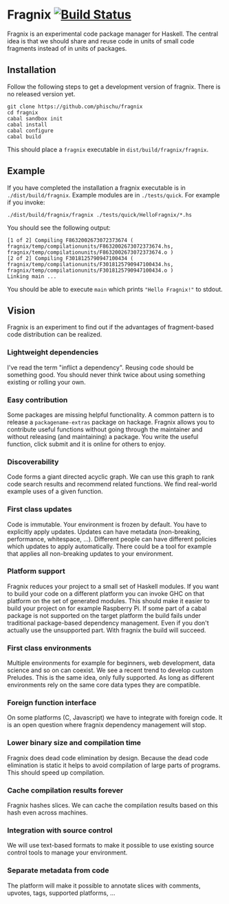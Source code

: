 
Fragnix [![Build Status](https://travis-ci.org/phischu/fragnix.svg?branch=master)](https://travis-ci.org/phischu/fragnix)
=======

Fragnix is an experimental code package manager for Haskell. The central idea is that we should share and reuse code in units of small code fragments instead of in units of packages.

Installation
------------

Follow the following steps to get a development version of fragnix. There is no released version yet.

    git clone https://github.com/phischu/fragnix
    cd fragnix
    cabal sandbox init
    cabal install
    cabal configure
    cabal build

This should place a `fragnix` executable in `dist/build/fragnix/fragnix`.

Example
-------

If you have completed the installation a fragnix executable is in `./dist/build/fragnix`. Example modules are in `./tests/quick`. For example if you invoke:
    
    ./dist/build/fragnix/fragnix ./tests/quick/HelloFragnix/*.hs

You should see the following output:

    [1 of 2] Compiling F8632002673072373674 ( fragnix/temp/compilationunits/F8632002673072373674.hs, fragnix/temp/compilationunits/F8632002673072373674.o )
    [2 of 2] Compiling F3018125790947100434 ( fragnix/temp/compilationunits/F3018125790947100434.hs, fragnix/temp/compilationunits/F3018125790947100434.o )
    Linking main ...

You should be able to execute `main` which prints `"Hello Fragnix!"` to stdout.

Vision
------

Fragnix is an experiment to find out if the advantages of fragment-based code distribution can be realized.

### Lightweight dependencies

I've read the term "inflict a dependency". Reusing code should be something good. You should never think twice about using something existing or rolling your own.

### Easy contribution

Some packages are missing helpful functionality. A common pattern is to release a `packagename-extras` package on hackage. Fragnix allows you to contribute useful functions without going through the maintainer and without releasing (and maintaining) a package. You write the useful function, click submit and it is online for others to enjoy.

### Discoverability

Code forms a giant directed acyclic graph. We can use this graph to rank code search results and recommend related functions. We find real-world example uses of a given function.

### First class updates

Code is immutable. Your environment is frozen by default. You have to explicitly apply updates. Updates can have metadata (non-breaking, performance, whitespace, ...). Different people can have different policies which updates to apply automatically. There could be a tool for example that applies all non-breaking updates to your environment.

### Platform support

Fragnix reduces your project to a small set of Haskell modules. If you want to build your code on a different platform you can invoke GHC on that platform on the set of generated modules. This should make it easier to build your project on for example Raspberry Pi. If some part of a cabal package is not supported on the target platform the build fails under traditional package-based dependency management. Even if you don't actually use the unsupported part. With fragnix the build will succeed.

### First class environments

Multiple environments for example for beginners, web development, data science and so on can coexist. We see a recent trend to develop custom Preludes. This is the same idea, only fully supported. As long as different environments rely on the same core data types they are compatible.

### Foreign function interface

On some platforms (C, Javascript) we have to integrate with foreign code. It is an open question where fragnix dependency management will stop.

### Lower binary size and compilation time

Fragnix does dead code elimination by design. Because the dead code elimination is static it helps to avoid compilation of large parts of programs. This should speed up compilation.

### Cache compilation results forever

Fragnix hashes slices. We can cache the compilation results based on this hash even across machines.

### Integration with source control

We will use text-based formats to make it possible to use existing source control tools to manage your environment.

### Separate metadata from code

The platform will make it possible to annotate slices with comments, upvotes, tags, supported platforms, ...

